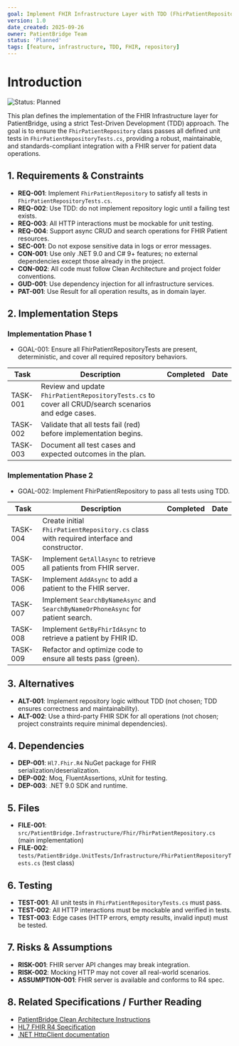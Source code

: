 ```yaml
---
goal: Implement FHIR Infrastructure Layer with TDD (FhirPatientRepository)
version: 1.0
date_created: 2025-09-26
owner: PatientBridge Team
status: 'Planned'
tags: [feature, infrastructure, TDD, FHIR, repository]
---
```


# Introduction

![Status: Planned](https://img.shields.io/badge/status-Planned-blue)

This plan defines the implementation of the FHIR Infrastructure layer for PatientBridge, using a strict Test-Driven Development (TDD) approach. The goal is to ensure the `FhirPatientRepository` class passes all defined unit tests in `FhirPatientRepositoryTests.cs`, providing a robust, maintainable, and standards-compliant integration with a FHIR server for patient data operations.

## 1. Requirements & Constraints

- **REQ-001**: Implement `FhirPatientRepository` to satisfy all tests in `FhirPatientRepositoryTests.cs`.
- **REQ-002**: Use TDD: do not implement repository logic until a failing test exists.
- **REQ-003**: All HTTP interactions must be mockable for unit testing.
- **REQ-004**: Support async CRUD and search operations for FHIR Patient resources.
- **SEC-001**: Do not expose sensitive data in logs or error messages.
- **CON-001**: Use only .NET 9.0 and C# 9+ features; no external dependencies except those already in the project.
- **CON-002**: All code must follow Clean Architecture and project folder conventions.
- **GUD-001**: Use dependency injection for all infrastructure services.
- **PAT-001**: Use Result<T> for all operation results, as in domain layer.

## 2. Implementation Steps

### Implementation Phase 1

- GOAL-001: Ensure all FhirPatientRepositoryTests are present, deterministic, and cover all required repository behaviors.

| Task | Description | Completed | Date |
|------|-------------|-----------|------|
| TASK-001 | Review and update `FhirPatientRepositoryTests.cs` to cover all CRUD/search scenarios and edge cases. |  |  |
| TASK-002 | Validate that all tests fail (red) before implementation begins. |  |  |
| TASK-003 | Document all test cases and expected outcomes in the plan. |  |  |

### Implementation Phase 2

- GOAL-002: Implement FhirPatientRepository to pass all tests using TDD.

| Task | Description | Completed | Date |
|------|-------------|-----------|------|
| TASK-004 | Create initial `FhirPatientRepository.cs` class with required interface and constructor. |  |  |
| TASK-005 | Implement `GetAllAsync` to retrieve all patients from FHIR server. |  |  |
| TASK-006 | Implement `AddAsync` to add a patient to the FHIR server. |  |  |
| TASK-007 | Implement `SearchByNameAsync` and `SearchByNameOrPhoneAsync` for patient search. |  |  |
| TASK-008 | Implement `GetByFhirIdAsync` to retrieve a patient by FHIR ID. |  |  |
| TASK-009 | Refactor and optimize code to ensure all tests pass (green). |  |  |

## 3. Alternatives

- **ALT-001**: Implement repository logic without TDD (not chosen; TDD ensures correctness and maintainability).
- **ALT-002**: Use a third-party FHIR SDK for all operations (not chosen; project constraints require minimal dependencies).

## 4. Dependencies

- **DEP-001**: `Hl7.Fhir.R4` NuGet package for FHIR serialization/deserialization.
- **DEP-002**: Moq, FluentAssertions, xUnit for testing.
- **DEP-003**: .NET 9.0 SDK and runtime.

## 5. Files

- **FILE-001**: `src/PatientBridge.Infrastructure/Fhir/FhirPatientRepository.cs` (main implementation)
- **FILE-002**: `tests/PatientBridge.UnitTests/Infrastructure/FhirPatientRepositoryTests.cs` (test class)

## 6. Testing

- **TEST-001**: All unit tests in `FhirPatientRepositoryTests.cs` must pass.
- **TEST-002**: All HTTP interactions must be mockable and verified in tests.
- **TEST-003**: Edge cases (HTTP errors, empty results, invalid input) must be tested.

## 7. Risks & Assumptions

- **RISK-001**: FHIR server API changes may break integration.
- **RISK-002**: Mocking HTTP may not cover all real-world scenarios.
- **ASSUMPTION-001**: FHIR server is available and conforms to R4 spec.

## 8. Related Specifications / Further Reading

- [PatientBridge Clean Architecture Instructions](../.github/copilot-instructions.md)
- [HL7 FHIR R4 Specification](https://www.hl7.org/fhir/R4/)
- [.NET HttpClient documentation](https://learn.microsoft.com/en-us/dotnet/api/system.net.http.httpclient)
